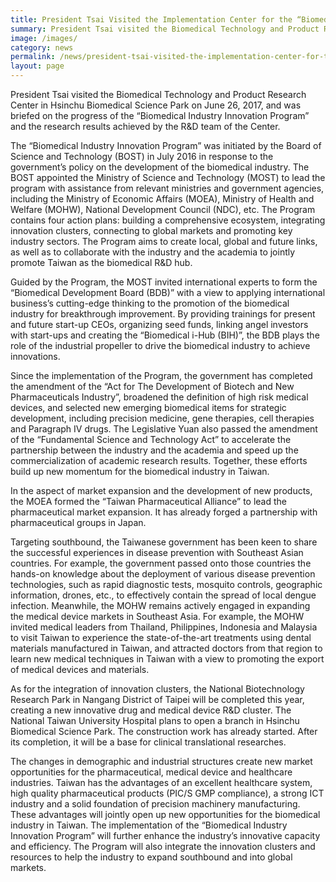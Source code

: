 ```yaml
---
title: President Tsai Visited the Implementation Center for the “Biomedical Industry Innovation Program”
summary: President Tsai visited the Biomedical Technology and Product Research Center in Hsinchu Biomedical Science Park on June 26, 2017
image: /images/
category: news
permalink: /news/president-tsai-visited-the-implementation-center-for-the-biomedical-industry-innovation-program/
layout: page
---
```


President Tsai visited the Biomedical Technology and Product Research Center in Hsinchu Biomedical Science Park on June 26, 2017, and was briefed on the progress of the “Biomedical Industry Innovation Program” and the research results achieved by the R&D team of the Center.
 
The “Biomedical Industry Innovation Program” was initiated by the Board of Science and Technology (BOST) in July 2016 in response to the government’s policy on the development of the biomedical industry.  The BOST appointed the Ministry of Science and Technology (MOST) to lead the program with assistance from relevant ministries and government agencies, including the Ministry of Economic Affairs (MOEA), Ministry of Health and Welfare (MOHW), National Development Council (NDC), etc. The Program contains four action plans: building a comprehensive ecosystem, integrating innovation clusters, connecting to global markets and promoting key industry sectors. The Program aims to create local, global and future links, as well as to collaborate with the industry and the academia to jointly promote Taiwan as the biomedical R&D hub.

Guided by the Program, the MOST invited international experts to form the “Biomedical Development Board (BDB)” with a view to applying international business’s cutting-edge thinking to the promotion of the biomedical industry for breakthrough improvement.  By providing trainings for present and future start-up CEOs, organizing seed funds, linking angel investors with start-ups and creating the “Biomedical i-Hub (BIH)”, the BDB plays the role of the industrial propeller to drive the biomedical industry to achieve innovations. 
 
Since the implementation of the Program, the government has completed the amendment of the “Act for The Development of Biotech and New Pharmaceuticals Industry”, broadened the definition of high risk medical devices, and selected new emerging biomedical items for strategic development, including precision medicine, gene therapies, cell therapies and Paragraph IV drugs.  The Legislative Yuan also passed the amendment of the “Fundamental Science and Technology Act” to accelerate the partnership between the industry and the academia and speed up the commercialization of academic research results.  Together, these efforts build up new momentum for the biomedical industry in Taiwan.

In the aspect of market expansion and the development of new products, the MOEA formed the “Taiwan Pharmaceutical Alliance” to lead the pharmaceutical market expansion.  It has already forged a partnership with pharmaceutical groups in Japan.  

Targeting southbound, the Taiwanese government has been keen to share the successful experiences in disease prevention with Southeast Asian countries.  For example, the government passed onto those countries the hands-on knowledge about the deployment of various disease prevention technologies, such as rapid diagnostic tests, mosquito controls, geographic information, drones, etc., to effectively contain the spread of local dengue infection.  Meanwhile, the MOHW remains actively engaged in expanding the medical device markets in Southeast Asia.  For example, the MOHW invited medical leaders from Thailand, Philippines, Indonesia and Malaysia to visit Taiwan to experience the state-of-the-art treatments using dental materials manufactured in Taiwan, and attracted doctors from that region to learn new medical techniques in Taiwan with a view to promoting the export of medical devices and materials.

As for the integration of innovation clusters, the National Biotechnology Research Park in Nangang District of Taipei will be completed this year, creating a new innovative drug and medical device R&D cluster.  The National Taiwan University Hospital plans to open a branch in Hsinchu Biomedical Science Park. The construction work has already started. After its completion, it will be a base for clinical translational researches.  
 
The changes in demographic and industrial structures create new market opportunities for the pharmaceutical, medical device and healthcare industries.  Taiwan has the advantages of an excellent healthcare system, high quality pharmaceutical products (PIC/S GMP compliance), a strong ICT industry and a solid foundation of precision machinery manufacturing.  These advantages will jointly open up new opportunities for the biomedical industry in Taiwan.  The implementation of the “Biomedical Industry Innovation Program” will further enhance the industry’s innovative capacity and efficiency.  The Program will also integrate the innovation clusters and resources to help the industry to expand southbound and into global markets.
